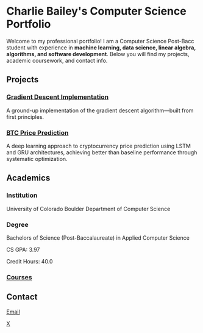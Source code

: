 # Charlie Bailey's Computer Science Portfolio

Welcome to my professional portfolio! I am a Computer Science Post-Bacc student with experience in **machine learning, data science, linear algebra, algorithms, and software development**. Below you will find my projects, academic coursework, and contact info.

## Projects
### [Gradient Descent Implementation](https://github.com/charliebailey24/gradient-descent-implementation)
A ground-up implementation of the gradient descent algorithm—built from first principles.

### [BTC Price Prediction](https://github.com/charliebailey24/btc-prediction-model)
A deep learning approach to cryptocurrency price prediction using LSTM and GRU architectures, achieving better than baseline performance through systematic optimization.

## Academics
### Institution
University of Colorado Boulder Department of Computer Science

### Degree
Bachelors of Science (Post-Baccalaureate) in Applied Computer Science

CS GPA: 3.97

Credit Hours: 40.0

### [Courses](courses/README.md)

## Contact
[Email](mailto:charliebailey24@gmail.com)

[X](@charliebailey24)